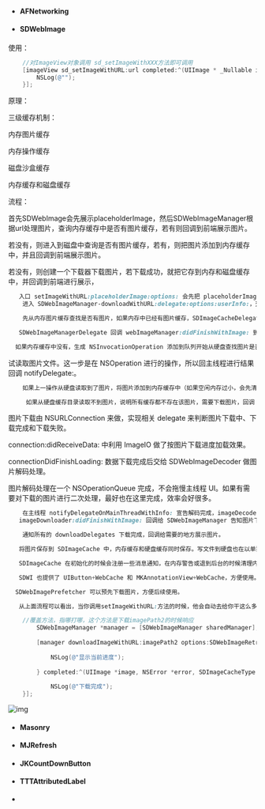 - #### AFNetworking



- #### SDWebImage

使用：

```objective-c
    //对ImageView对象调用 sd_setImageWithXXX方法即可调用
    [imageView sd_setImageWithURL:url completed:^(UIImage * _Nullable image, NSError * _Nullable error, SDImageCacheType cacheType, NSURL * _Nullable imageURL) {
        NSLog(@"");
    }];
```

原理：

三级缓存机制：

内存图片缓存

内存操作缓存

磁盘沙盒缓存



内存缓存和磁盘缓存



流程：

首先SDWebImage会先展示placeholderImage，然后SDWebImageManager根据url处理图片，查询内存缓存中是否有图片缓存，若有则回调到前端展示图片。

若没有，则进入到磁盘中查询是否有图片缓存，若有，则把图片添加到内存缓存中，并且回调到前端展示图片。

若没有，则创建一个下载器下载图片，若下载成功，就把它存到内存和磁盘缓存中，并回调到前端进行展示，

```css
   入口 setImageWithURL:placeholderImage:options: 会先把 placeholderImage 显示，然后 SDWebImageManager 根据 URL 开始处理图片。
    进入 SDWebImageManager-downloadWithURL:delegate:options:userInfo:，交给 SDImageCache 从缓存查找图片是否已经下载 queryDiskCacheForKey:delegate:userInfo:.

    先从内存图片缓存查找是否有图片，如果内存中已经有图片缓存，SDImageCacheDelegate 回调 imageCache:didFindImage:forKey:userInfo: 到 SDWebImageManager。

   SDWebImageManagerDelegate 回调 webImageManager:didFinishWithImage: 到 UIImageView+WebCache 等前端展示图片。

  如果内存缓存中没有，生成 NSInvocationOperation 添加到队列开始从硬盘查找图片是否已经缓存。根据 URLKey 在硬盘缓存目录下尝
```

试读取图片文件。这一步是在 NSOperation 进行的操作，所以回主线程进行结果回调 notifyDelegate:。

```css
    如果上一操作从硬盘读取到了图片，将图片添加到内存缓存中（如果空闲内存过小，会先清空内存缓存）。SDImageCacheDelegate 回调 imageCache:didFindImage:forKey:userInfo:。进而回调展示图片。

     如果从硬盘缓存目录读取不到图片，说明所有缓存都不存在该图片，需要下载图片，回调 imageCache:didNotFindImageForKey:userInfo:。共享或重新生成一个下载器 SDWebImageDownloader 开始下载图片。
```

图片下载由 NSURLConnection 来做，实现相关 delegate 来判断图片下载中、下载完成和下载失败。

connection:didReceiveData: 中利用 ImageIO 做了按图片下载进度加载效果。

connectionDidFinishLoading: 数据下载完成后交给 SDWebImageDecoder 做图片解码处理。

图片解码处理在一个 NSOperationQueue 完成，不会拖慢主线程 UI。如果有需要对下载的图片进行二次处理，最好也在这里完成，效率会好很多。

```css
    在主线程 notifyDelegateOnMainThreadWithInfo: 宣告解码完成，imageDecoder:didFinishDecodingImage:userInfo: 回调给 SDWebImageDownloader。
   imageDownloader:didFinishWithImage: 回调给 SDWebImageManager 告知图片下载完成。

    通知所有的 downloadDelegates 下载完成，回调给需要的地方展示图片。

   将图片保存到 SDImageCache 中，内存缓存和硬盘缓存同时保存。写文件到硬盘也在以单独 NSInvocationOperation 完成，避免拖慢主线程。

   SDImageCache 在初始化的时候会注册一些消息通知，在内存警告或退到后台的时候清理内存图片缓存，应用结束的时候清理过期图片。

   SDWI 也提供了 UIButton+WebCache 和 MKAnnotationView+WebCache，方便使用。

  SDWebImagePrefetcher 可以预先下载图片，方便后续使用。

   从上面流程可以看出，当你调用setImageWithURL:方法的时候，他会自动去给你干这么多事，当你需要在某一具体时刻做事情的时候，你可以覆盖这些方法。比如在下载某个图片的过程中要响应一个事件，就覆盖这个方法：
```

```objectivec
    //覆盖方法，指哪打哪，这个方法是下载imagePath2的时候响应
        SDWebImageManager *manager = [SDWebImageManager sharedManager];
         
        [manager downloadImageWithURL:imagePath2 options:SDWebImageRetryFailed progress:^(NSInteger receivedSize, NSInteger expectedSize) {
             
            NSLog(@"显示当前进度");
             
        } completed:^(UIImage *image, NSError *error, SDImageCacheType cacheType, BOOL finished, NSURL *imageURL) {
             
            NSLog(@"下载完成");
    }];
```

![img](https://upload-images.jianshu.io/upload_images/1388998-9bf0a1d05db2de85.png?imageMogr2/auto-orient/strip|imageView2/2/w/806/format/webp)







- #### Masonry

- #### MJRefresh

- #### JKCountDownButton

- #### TTTAttributedLabel

- 

